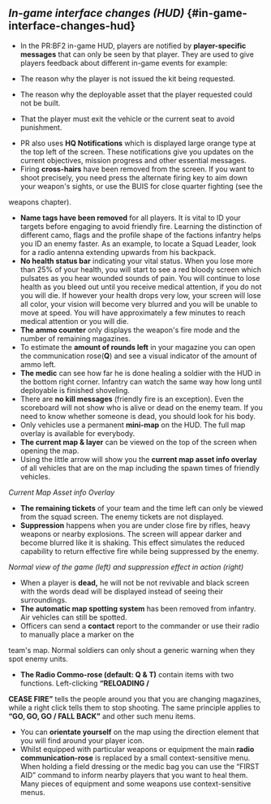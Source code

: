 ## _In-game interface changes (HUD)_ {#in-game-interface-changes-hud}

*   In the PR:BF2 in-game HUD, players are notified by **player-specific messages** that can only be seen by that player. They are used to give players feedback about different in-game events for example:

- The reason why the player is not issued the kit being requested.

- The reason why the deployable asset that the player requested could not be built.

- That the player must exit the vehicle or the current seat to avoid punishment.

*   PR also uses **HQ Notifications** which is displayed large orange type at the top left of the screen. These notifications give you updates on the current objectives, mission progress and other essential messages.
*   Firing **cross-hairs** have been removed from the screen. If you want to shoot precisely, you need press the alternate firing key to aim down your weapon&#039;s sights, or use the BUIS for close quarter fighting (see the

weapons chapter).

*   **Name tags have been removed** for all players. It is vital to ID your targets before engaging to avoid friendly fire. Learning the distinction of different camo, flags and the profile shape of the factions infantry helps you ID an enemy faster. As an example, to locate a Squad Leader, look for a radio antenna extending upwards from his backpack.
*   **No health status bar** indicating your vital status. When you lose more than 25% of your health, you will start to see a red bloody screen which pulsates as you hear wounded sounds of pain. You will continue to lose health as you bleed out until you receive medical attention, if you do not you will die. If however your health drops very low, your screen will lose all color, your vision will become very blurred and you will be unable to move at speed. You will have approximately a few minutes to reach medical attention or you will die.
*   **The ammo counter** only displays the weapon&#039;s fire mode and the number of remaining magazines.
*   To estimate the **amount of rounds left** in your magazine you can open the communication rose(**Q**) and see a visual indicator of the amount of ammo left.
*   **The medic** can see how far he is done healing a soldier with the HUD in the bottom right corner. Infantry can watch the same way how long until deployable is finished shoveling.
*   There are **no kill messages** (friendly fire is an exception). Even the scoreboard will not show who is alive or dead on the enemy team. If you need to know whether someone is dead, you should look for his body.
*   Only vehicles use a permanent **mini-map** on the HUD. The full map overlay is available for everybody.
*   **The current map &amp; layer** can be viewed on the top of the screen when opening the map.
*   Using the little arrow will show you the **current map asset info overlay** of all vehicles that are on the map including the spawn times of friendly vehicles.

_Current Map Asset info Overlay_

*   **The remaining tickets** of your team and the time left can only be viewed from the squad screen. The enemy tickets are not displayed.
*   **Suppression** happens when you are under close fire by rifles, heavy weapons or nearby explosions. The screen will appear darker and become blurred like it is shaking. This effect simulates the reduced capability to return effective fire while being suppressed by the enemy.

_Normal view of the game (left) and suppression effect in action (right)_

*   When a player is **dead,** he will not be not revivable and black screen with the words dead will be displayed instead of seeing their surroundings.
*   **The automatic map spotting system** has been removed from infantry. Air vehicles can still be spotted.
*   Officers can send a **contact** report to the commander or use their radio to manually place a marker on the

team&#039;s map. Normal soldiers can only shout a generic warning when they spot enemy units.

*   **The Radio Commo-rose (default: Q &amp; T)** contain items with two functions. Left-clicking **“RELOADING /**

**CEASE FIRE”** tells the people around you that you are changing magazines, while a right click tells them to stop shooting. The same principle applies to **“GO, GO, GO / FALL BACK”** and other such menu items.

*   You can **orientate yourself** on the map using the direction element that you will find around your player icon.
*   Whilst equipped with particular weapons or equipment the main **radio communication-rose** is replaced by a small context-sensitive menu. When holding a field dressing or the medic bag you can use the “FIRST AID” command to inform nearby players that you want to heal them. Many pieces of equipment and some weapons use context-sensitive menus.